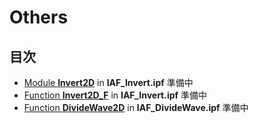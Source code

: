 # Others

## 目次
- [Module **Invert2D**](#Invert2D) in **IAF_Invert.ipf** 準備中
- [Function **Invert2D_F**](#Invert2D_F) in **IAF_Invert.ipf** 準備中
- [Function **DivideWave2D**](#DivideWave2D) in **IAF_DivideWave.ipf** 準備中

